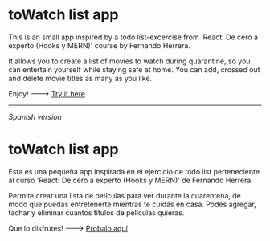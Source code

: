 # toWatch list app

This is an small app inspired by a todo list-excercise from 'React: De cero a experto (Hooks y MERN)' course by Fernando Herrera.

It allows you to create a list of movies to watch during quarantine, so you can entertain yourself while staying safe at home.
You can add, crossed out and delete movie titles as many as you like.

Enjoy! ---> [Try it here](https://towatch-list-app.netlify.app/)


----------------------------------------------------------------------------------------------------------------------------------------------------------------------------
*Spanish version*

# toWatch list app

Esta es una pequeña app inspirada en el ejercicio de todo list perteneciente al curso 'React: De cero a experto (Hooks y MERN)' de Fernando Herrera.

Permite crear una lista de películas para ver durante la cuarentena, de modo que puedas entretenerte mientras te cuidás en casa.
Podés agregar, tachar y eliminar cuantos títulos de películas quieras.

Que lo disfrutes! ---> [Probalo aquí](https://towatch-list-app.netlify.app/)
